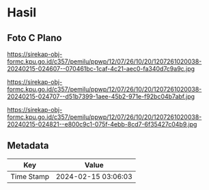 # Hasil

## Foto C Plano

https://sirekap-obj-formc.kpu.go.id/c357/pemilu/ppwp/12/07/26/10/20/1207261020038-20240215-024607--070461bc-1caf-4c21-aec0-fa340d7c9a9c.jpg

https://sirekap-obj-formc.kpu.go.id/c357/pemilu/ppwp/12/07/26/10/20/1207261020038-20240215-024707--d51b7399-1aee-45b2-971e-f92bc04b7abf.jpg

https://sirekap-obj-formc.kpu.go.id/c357/pemilu/ppwp/12/07/26/10/20/1207261020038-20240215-024821--e800c9c1-075f-4ebb-8cd7-6f35427c04b9.jpg


## Metadata

| Key        | Value               |
| ---------- | ------------------- |
| Time Stamp | 2024-02-15 03:06:03 |



